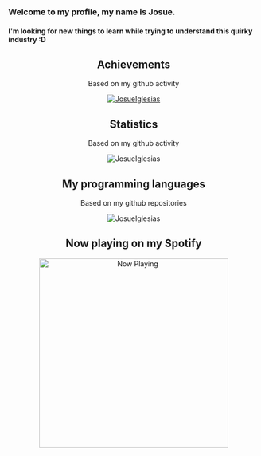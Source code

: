 ### Welcome to my profile, my name is Josue.
#### I'm looking for new things to learn while trying to understand this quirky industry :D
<h2 align="center">Achievements</h2>
<p align="center">Based on my github activity</p>
<p align="center"> <a href="https://github.com/ryo-ma/github-profile-trophy"><img src="https://github-profile-trophy.vercel.app/?username=JosueIglesias&theme=darkhub" alt="JosueIglesias" /></a> </p>
<h2 align="center">Statistics</h2>
<p align="center">Based on my github activity</p>
<p align="center"><img src="https://github-readme-stats.vercel.app/api?username=JosueIglesias&theme=algolia&show_icons=true&locale=en" alt="JosueIglesias" /></p>
<h2 align="center">My programming languages</h2>
<p align="center">Based on my github repositories</p>
<p align="center"><img src="https://github-readme-stats.vercel.app/api/top-langs?username=JosueIglesias&theme=algolia&show_icons=true&locale=en" alt="JosueIglesias" /></p>
<h2 align="center">Now playing on my Spotify</h2>
<p align="center"><a href="https://open.spotify.com/user/22bfvfrdlcqlfjmy3k3pnozzq"><img src="https://readme-spotify-status-josueiglesias.vercel.app/api/run-spotify-status" alt="Now Playing" width="380" /></a></p>
